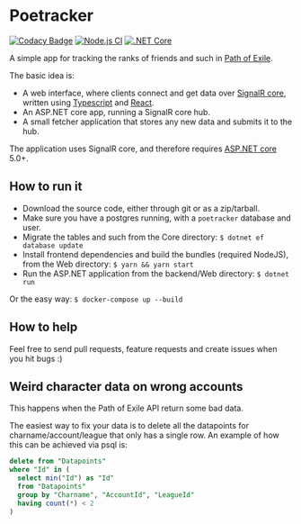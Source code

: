 # Poetracker

[![Codacy Badge](https://api.codacy.com/project/badge/Grade/3d78afbdef7f44669e34d79a2483a9eb)](https://www.codacy.com/app/dhedegaard/poetracker?utm_source=github.com&utm_medium=referral&utm_content=dhedegaard/poetracker&utm_campaign=Badge_Grade)
[![Node.js CI](https://github.com/dhedegaard/poetracker/workflows/Node.js%20CI/badge.svg)](https://github.com/dhedegaard/poetracker/actions?query=workflow%3A%22Node.js+CI%22)
[![.NET Core](https://github.com/dhedegaard/poetracker/workflows/.NET%20Core/badge.svg)](https://github.com/dhedegaard/poetracker/actions?query=workflow%3A%22.NET+Core%22)

A simple app for tracking the ranks of friends and such in [Path of Exile](https://www.pathofexile.com).

The basic idea is:

- A web interface, where clients connect and get data over [SignalR core](https://github.com/aspnet/SignalR), written using [Typescript](http://www.typescriptlang.org/) and [React](https://reactjs.org/).
- An ASP.NET core app, running a SignalR core hub.
- A small fetcher application that stores any new data and submits it to the hub.

The application uses SignalR core, and therefore requires [ASP.NET core](https://github.com/aspnet/Home) 5.0+.

## How to run it

- Download the source code, either through git or as a zip/tarball.
- Make sure you have a postgres running, with a `poetracker` database and user.
- Migrate the tables and such from the Core directory: `$ dotnet ef database update`
- Install frontend dependencies and build the bundles (required NodeJS), from the Web directory: `$ yarn && yarn start`
- Run the ASP.NET application from the backend/Web directory: `$ dotnet run`

Or the easy way: `$ docker-compose up --build`

## How to help

Feel free to send pull requests, feature requests and create issues when you hit bugs :)

## Weird character data on wrong accounts

This happens when the Path of Exile API return some bad data.

The easiest way to fix your data is to delete all the datapoints for charname/account/league that only has a single row. An example of how this can be achieved via psql is:

```sql
delete from "Datapoints"
where "Id" in (
  select min("Id") as "Id"
  from "Datapoints"
  group by "Charname", "AccountId", "LeagueId"
  having count(*) < 2
)
```
